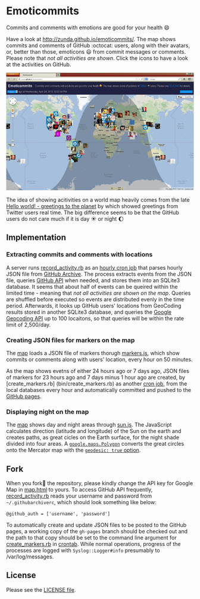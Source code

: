 Emoticommits
============

Commits and comments with emotions are good for your health :smile:

Have a look at http://zunda.github.io/emoticommits/. The map shows commits and comments of GitHub :octocat: users, along with their avatars, or, better than those, emoticons :smiley: from commit messages or comments. Please note that *not all activities are shown*. Click the icons to have a look at the activities on GitHub.

[![Screen shot](screenshot-s.png "Screen shot")](screenshot.png)

The idea of showing acitivities on a world map heavily comes from the late [Hello world! - greetings to the planet](http://www.lizard-tail.com/isana/lab/hello_world/) by which showed greetings from Twitter users real time. The big difference seems to be that the GitHub users do not care much if it is day :sunny: or night :moon:

Implementation
--------------
### Extracting commits and comments with locations
A server runs [record_activity.rb](bin/record_activity.rb) as an [hourly cron job](etc/crontab) that parses hourly JSON file from [GitHub Archive](http://www.githubarchive.org). The process extracts events from the JSON file, queries [GitHub API](http://developer.github.com/) when needed, and stores them into an SQLite3 database. It seems that about half of events can be queired within the limited time - meaning that *not all activities are shown on the map*. Queries are shuffled before executed so events are distributed evenly in the time period. Afterwards, it looks up GitHub users' locations from GeoCoding results stored in another SQLite3 database, and queries the [Google Geocoding API](https://developers.google.com/maps/documentation/geocoding/) up to 100 locaitons, so that queries will be within the rate limit of 2,500/day.

### Creating JSON files for markers on the map
The [map](http://zunda.github.io/emoticommits/) loads a JSON file of markers thorugh [markers.js](../gh-pages/javascripts/markers.js), which show commits or comments along with users' location, every hour on 50 minutes.

As the map shows evetns of either 24 hours ago or 7 days ago, JSON files of markers for 23 hours ago and 7 days minus 1 hour ago are created, by [create_markers.rb] (bin/create_markers.rb) as another [cron job](etc/crontab), from the local databases every hour and automatically committed and pushed to the [GitHub pages](http://zunda.github.io/emoticommits/).

### Displaying night on the map
The [map](http://zunda.github.io/emoticommits/) shows day and night areas through [sun.js](../gh-pages/javascripts/sun.js). The JavaScript calculates direction (latitude and longitude) of the Sun on the earth and creates paths, as great cicles on the Earth surface, for the night shade divided into four areas. A [```google.maps.Polygon```](https://developers.google.com/maps/documentation/javascript/reference#Polygon) converts the great circles onto the Mercator map with the [```geodesic: true``` option](https://developers.google.com/maps/documentation/javascript/reference#PolylineOptions).

Fork
----
When you fork:fork_and_knife: the repository, please kindly change the API key for Google Map in [map.html](../gh-pages/map.html) to yours. To access GitHub API frequently, [record_activity.rb](bin/record_activity.rb) reads your username and password from ```~/.githubarchiverc```, which should look something like below:

```
@github_auth = ['username', 'password']
```

To automatically create and update JSON files to be posted to the GitHub pages, a working copy of the ```gh-pages``` branch should be checked out and the path to that copy should be set to the command line argument for [create_markers.rb](bin/create_markers.rb) in [crontab](etc/crontab). While normal operations, progress of the processes are logged with ```Syslog::Logger#info``` presumably to /var/log/messages.

License
-------
Please see the [LICENSE file](LICENSE.md).
